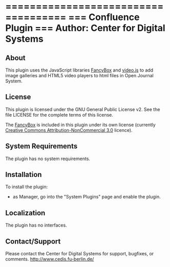 ====================================
=== Confluence Plugin
=== Author: Center for Digital Systems 
====================================

About
-----
This plugin uses the JavaScript libraries [FancyBox](http://fancyapps.com/fancybox/) and [video.js](http://videojs.com/) to add image galleries and HTML5 video players to html files in Open Journal System. 

License
-------
This plugin is licensed under the GNU General Public License v2. See the file
LICENSE for the complete terms of this license.

The [FancyBox](http://fancyapps.com/fancybox/) is included in this plugin under its own
license (currently [Creative Commons Attribution-NonCommercial 3.0](http://creativecommons.org/licenses/by-nc/3.0/) licence).

System Requirements
-------------------
The plugin has no system requirements.

Installation
------------
To install the plugin:
 - as Manager, go into the "System Plugins" page and enable the plugin.

Localization
------------
The plugin has no interfaces.

Contact/Support
---------------
Please contact the Center for Digital Systems for support, bugfixes, or comments.
http://www.cedis.fu-berlin.de/


